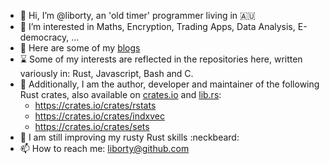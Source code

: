 - 👋 Hi, I’m @liborty, an 'old timer' programmer living in 🇦🇺
- 👀 I’m interested in Maths, Encryption, Trading Apps, Data Analysis, E-democracy, ... 
- :book: Here are some of my [blogs](https:oldmill.cz)
- ⌛ Some of my interests are reflected in the repositories here, written variously in: Rust, Javascript, Bash and C.
- 💞️ Additionally, I am the author, developer and maintainer of the following Rust crates, also available on [crates.io](https://crates.io) and [lib.rs](https://lib.rs):
  * https://crates.io/crates/rstats
  * https://crates.io/crates/indxvec
  * https://crates.io/crates/sets
- 🌱 I am still improving my rusty Rust skills :neckbeard:
- 📫 How to reach me: liborty@github.com

<!---
liborty/liborty is a ✨ special ✨ repository because its `README.md` (this file) appears on your GitHub profile.
You can click the Preview link to take a look at your changes.
--->
